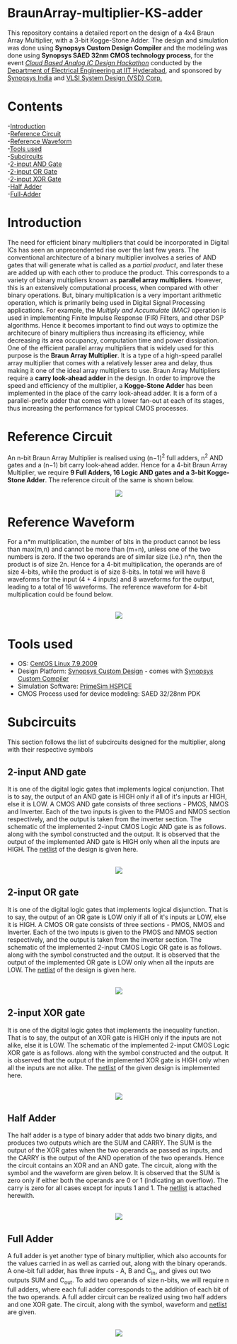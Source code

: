 # BraunArray-multiplier-KS-adder

This repository contains a detailed report on the design of a 4x4 Braun Array Multiplier, with a 3-bit Kogge-Stone Adder. The design and simulation was done using **Synopsys Custom Design Compiler** and the modeling was done using **Synopsys SAED 32nm CMOS technology process**, for the event [_Cloud Based Analog IC Design Hackathon_](https://hackathoniith.in) conducted by the [Department of Electrical Engineering at IIT Hyderabad](https://ee.iith.ac.in), and sponsored by [Synopsys India](https://www.synopsys.com/company/contact-synopsys/office-locations/india/about-synopsys-india.html) and [VLSI System Design (VSD) Corp.](https://www.vlsisystemdesign.com)

# Contents
-[Introduction](#Introduction)  
-[Reference Circuit](#Reference-Circuit)  
-[Reference Waveform](#Reference-Waveform)  
-[Tools used](#Tools-used)  
-[Subcircuits](#Subcircuits)  
  -[2-input AND Gate](#2-input-AND-Gate)  
  -[2-input OR Gate](#2-input-OR-Gate)  
  -[2-input XOR Gate](#2-input-XOR-Gate)  
  -[Half Adder](#Half-Adder)  
  -[Full-Adder](#Full-Adder)  

# Introduction
The need for efficient binary multipliers that could be incorporated in Digital ICs has seen an unprecendented rise over the last few years. The conventional architecture of a binary multiplier involves a series of AND gates that will generate what is called as a _partial product_, and later these are added up with each other to produce the product. This corresponds to a variety of binary multipliers known as **parallel array multipliers**. However, this is an extensively computational process, when compared with other binary operations. But, binary multiplication is a very important arithmetic operation, which is primarily being used in Digital Signal Processing applications. For example, the _Multiply and Accumulate (MAC)_ operation is used in implementing Finite Impulse Response (FIR) Filters, and other DSP algorithms. Hence it becomes important to find out ways to optimize the architecure of binary multipliers thus increasing its efficiency, while decreasing its area occupancy, computation time and power dissipation. One of the efficient parallel array multipliers that is widely used for this purpose is the **Braun Array Multiplier**. It is a type of a high-speed parallel array multiplier that comes with a relatively lesser area and delay, thus making it one of the ideal array multipliers to use. Braun Array Multipliers require a **carry look-ahead adder** in the design. In order to improve the speed and efficiency of the multiplier, a **Kogge-Stone Adder** has been implemented in the place of the carry look-ahead adder. It is a form of a parallel-prefix adder that comes with a lower fan-out at each of its stages, thus increasing the performance for typical CMOS processes.

# Reference Circuit
An n-bit Braun Array Multiplier is realised using (n−1)<sup>2</sup> full adders, n<sup>2</sup> AND gates and a (n−1) bit carry look-ahead adder. Hence for a 4-bit Braun Array Multiplier, we require **9 Full Adders, 16 Logic AND gates and a 3-bit Kogge-Stone Adder**. The reference circuit of the same is shown below.
<p align="center">
  <img src="https://github.com/Charaan27/BraunArray-multiplier-KS-adder/blob/main/project/references/reference_circuit.png">
</p>

# Reference Waveform
For a n\*m multiplication, the number of bits in the product cannot be less than max(m,n) and cannot be more than (m+n), unless one of the two numbers is zero. If the two operands are of similar size (i.e.) n\*n, then the product is of size 2n. Hence for a 4-bit multiplication, the operands are of size 4-bits, while the product is of size 8-bits. In total we will have 8 waveforms for the input (4 + 4 inputs) and 8 waveforms for the output, leading to a total of 16 waveforms. The reference waveform for 4-bit multiplication could be found below.  

<p align="center">
  <br>
  <img src="https://github.com/Charaan27/BraunArray-multiplier-KS-adder/blob/main/project/references/reference_waveform.png">
</p>

# Tools used

- OS: [CentOS Linux 7.9.2009](https://wiki.centos.org/Manuals/ReleaseNotes/CentOS7.2009#Packages_released_as_7.8.2003_updates_with_older_packages_on_the_7.9.2009_install_media)
- Design Platform: [Synopsys Custom Design](https://www.synopsys.com/implementation-and-signoff/custom-design-platform.html) - comes with [Synopsys Custom Compiler](https://www.synopsys.com/implementation-and-signoff/custom-design-platform/custom-compiler.html)
- Simulation Software: [PrimeSim HSPICE](https://www.synopsys.com/implementation-and-signoff/ams-simulation/primesim-hspice.html)
- CMOS Process used for device modeling: SAED 32/28nm PDK

# Subcircuits
This section follows the list of subcircuits designed for the multiplier, along with their respective symbols

## 2-input AND gate
It is one of the digital logic gates that implements logical conjunction. That is to say, the output of an AND gate is HIGH only if all of it's inputs ar HIGH, else it is LOW. A CMOS AND gate consists of three sections - PMOS, NMOS and Inverter. Each of the two inputs is given to the PMOS and NMOS section respectively, and the output is taken from the inverter section. The schematic of the implemented 2-input CMOS Logic AND gate is as follows. along with the symbol constructed and the output. It is observed that the output of the implemented AND gate is HIGH only when all the inputs are HIGH. The [netlist](https://github.com/Charaan27/BraunArray-multiplier-KS-adder/blob/main/netlists/cmosAND_netlist.spi) of the design is given here. 
<p align="center">
  <br>
  <img src="https://github.com/Charaan27/BraunArray-multiplier-KS-adder/blob/main/project/cmosAND/cmosAND_final.png">
  <br>
</p>


## 2-input OR gate
It is one of the digital logic gates that implements logical disjunction. That is to say, the output of an OR gate is LOW only if all of it's inputs ar LOW, else it is HIGH. A CMOS OR gate consists of three sections - PMOS, NMOS and Inverter. Each of the two inputs is given to the PMOS and NMOS section respectively, and the output is taken from the inverter section. The schematic of the implemented 2-input CMOS Logic OR gate is as follows. along with the symbol constructed and the output. It is observed that the output of the implemented OR gate is LOW only when all the inputs are LOW. The [netlist](https://github.com/Charaan27/BraunArray-multiplier-KS-adder/blob/main/netlists/cmosOR_netlist.spi) of the design is given here.

<p align="center">
  <br>
  <img src="https://github.com/Charaan27/BraunArray-multiplier-KS-adder/blob/main/project/cmosOR/cmosOR_final.png">
  <br>
</p>

## 2-input XOR gate
It is one of the digital logic gates that implements the inequality function. That is to say, the output of an XOR gate is HIGH only if the inputs are not alike, else it is LOW. The schematic of the implemented 2-input CMOS Logic XOR gate is as follows. along with the symbol constructed and the output. It is observed that the output of the implemented XOR gate is HIGH only when all the inputs are not alike. The [netlist](https://github.com/Charaan27/BraunArray-multiplier-KS-adder/blob/main/netlists/cmosXOR_netlist.spi) of the given design is implemented here.

<p align="center">
  <br>
  <img src="https://github.com/Charaan27/BraunArray-multiplier-KS-adder/blob/main/project/cmosXOR/cmosXOR_final.png">
  <br>
</p>

## Half Adder
The half adder is a type of binary adder that adds two binary digits, and produces two outputs which are the SUM and CARRY. The SUM is the output of the XOR gates when the two operands ae passed as inputs, and the CARRY is the output of the AND operation of the two operands. Hence the circuit contains an XOR and an AND gate. The circuit, along with the symbol and the waveform are given below. It is observed that the SUM is zero only if either both the operands are 0 or 1 (indicating an overflow). The carry is zero for all cases except for inputs 1 and 1. The [netlist](https://github.com/Charaan27/BraunArray-multiplier-KS-adder/blob/main/netlists/halfadder_netlist.spi) is attached herewith.


<p align="center">
  <br>
  <img src="https://github.com/Charaan27/BraunArray-multiplier-KS-adder/blob/main/project/half_adder/halfadder_final.png">
  <br>
</p>

## Full Adder
A full adder is yet another type of binary multiplier, which also accounts for the values carried in as well as carried out, along with the binary operands. A one-bit full adder, has three inputs - A, B and C<sub>in</sub>, and gives out two outputs SUM and C<sub>out</sub>. To add two operands of size n-bits, we will require n full adders, where each full adder corresponds to the addition of each bit of the two operands. A full adder circuit can be realized using two half adders and one XOR gate. The circuit, along with the symbol, waveform and [netlist](https://github.com/Charaan27/BraunArray-multiplier-KS-adder/blob/main/netlists/fulladder_netlist.spi) are given.

<p align="center">
  <br>
  <img src="https://github.com/Charaan27/BraunArray-multiplier-KS-adder/blob/main/project/full_adder/fulladder_final.png">
  <br>
</p>
